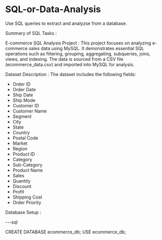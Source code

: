 # SQL-or-Data-Analysis
Use SQL queries to extract and analyzse from a database.

Summary of SQL Tasks :

E-commerce SQL Analysis Project :
This project focuses on analyzing e-commerce sales data using MySQL. It demonstrates essential SQL operations such as filtering, grouping, 
aggregating, subqueries, joins, views, and indexing. The data is sourced from a CSV file (ecommerce_data.csv) and imported into MySQL for analysis.


 Dataset Description :
 The dataset includes the following fields:
- Order ID
- Order Date
- Ship Date
- Ship Mode
- Customer ID
- Customer Name
- Segment
- City
- State
- Country
- Postal Code
- Market
- Region
- Product ID
- Category
- Sub-Category
- Product Name
- Sales
- Quantity
- Discount
- Profit
- Shipping Cost
- Order Priority


 Database Setup :

---sql

CREATE DATABASE ecommerce_db;
USE ecommerce_db;
